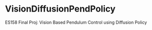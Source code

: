 # VisionDiffusionPendPolicy
 ES158 Final Proj: Vision Based Pendulum Control using Diffusion Policy
